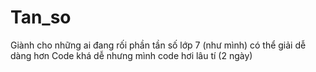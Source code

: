 # Tan_so
Giành cho những ai đang rối phần tần số lớp 7 (như mình) có thể giải dễ dàng hơn
Code khá dễ nhưng mình code hơi lâu tí (2 ngày)

